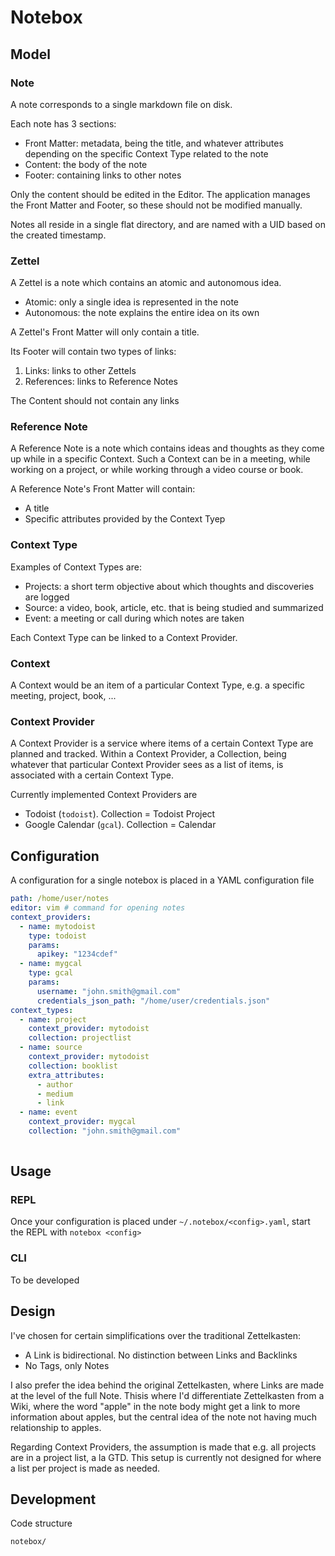 # Notebox



## Model

### Note

A note corresponds to a single markdown file on disk.

Each note has 3 sections:

- Front Matter: metadata, being the title, and whatever attributes depending on the specific Context Type related to the note
- Content: the body of the note
- Footer: containing links to other notes

Only the content should be edited in the Editor. The application manages the Front Matter and Footer, so these should not be modified manually.

Notes all reside in a single flat directory, and are named with a UID based on the created timestamp.

### Zettel

A Zettel is a note which contains an atomic and autonomous idea. 

- Atomic: only a single idea is represented in the note
- Autonomous: the note explains the entire idea on its own

A Zettel's Front Matter will only contain a title. 

Its Footer will contain two types of links:

1. Links: links to other Zettels
2. References: links to Reference Notes

The Content should not contain any links

### Reference Note

A Reference Note is a note which contains ideas and thoughts as they come up while in a specific Context. Such a Context can be in a meeting, while working on a project, or while working through a video course or book.

A Reference Note's Front Matter will contain:

- A title
- Specific attributes provided by the Context Tyep

### Context Type

Examples of Context Types are:

- Projects: a short term objective about which thoughts and discoveries are logged
- Source: a video, book, article, etc. that is being studied and summarized
- Event: a meeting or call during which notes are taken

Each Context Type can be linked to a Context Provider.

### Context

A Context would be an item of a particular Context Type, e.g. a specific meeting, project, book, ...

### Context Provider

A Context Provider is a service where items of a certain Context Type are planned and tracked. Within a Context Provider, a Collection, being whatever that particular Context Provider sees as a list of items, is associated with a certain Context Type.

Currently implemented Context Providers are

- Todoist (`todoist`). Collection = Todoist Project
- Google Calendar (`gcal`). Collection = Calendar

## Configuration

A configuration for a single notebox is placed in a YAML configuration file

```yaml
path: /home/user/notes
editor: vim # command for opening notes
context_providers:
  - name: mytodoist
    type: todoist
    params:
      apikey: "1234cdef"
  - name: mygcal
    type: gcal
    params:
      username: "john.smith@gmail.com"
      credentials_json_path: "/home/user/credentials.json"
context_types:
  - name: project
    context_provider: mytodoist
    collection: projectlist
  - name: source
    context_provider: mytodoist
    collection: booklist
    extra_attributes:
      - author
      - medium
      - link
  - name: event
    context_provider: mygcal
    collection: "john.smith@gmail.com"
    
```



## Usage

### REPL

Once your configuration is placed under `~/.notebox/<config>.yaml`, start the REPL with `notebox <config>`

### CLI

To be developed

## Design

I've chosen for certain simplifications over the traditional Zettelkasten:

- A Link is bidirectional. No distinction between Links and Backlinks
- No Tags, only Notes

I also prefer the idea behind the original Zettelkasten, where Links are made at the level of the full Note. Thisis where I'd differentiate Zettelkasten from a Wiki, where the word "apple" in the note body might get a link to more information about apples, but the central idea of the note not having much relationship to apples.

Regarding Context Providers, the assumption is made that e.g. all projects are in a project list, a la GTD. This setup is currently not designed for where a list per project is made as needed.

## Development

Code structure

```
notebox/
	
```